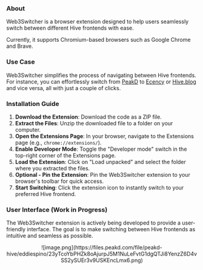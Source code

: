 ### About

Web3Switcher is a browser extension designed to help users seamlessly switch between different Hive frontends with ease.

Currently, it supports Chromium-based browsers such as Google Chrome and Brave.

### Use Case

Web3Switcher simplifies the process of navigating between Hive frontends. For instance, you can effortlessly switch from [PeakD](https://peakd.com/hive-139531/@eddiespino/jvutsqax) to [Ecency](https://ecency.com/hive-139531/@eddiespino/jvutsqax) or [Hive.blog](https://hive.blog/hive-139531/@eddiespino/jvutsqax) and vice versa, all with just a couple of clicks.

### Installation Guide

1. **Download the Extension**: Download the code as a ZIP file.
2. **Extract the Files**: Unzip the downloaded file to a folder on your computer.
3. **Open the Extensions Page**: In your browser, navigate to the Extensions page (e.g., `chrome://extensions/`).
4. **Enable Developer Mode**: Toggle the "Developer mode" switch in the top-right corner of the Extensions page.
5. **Load the Extension**: Click on "Load unpacked" and select the folder where you extracted the files.
6. **Optional - Pin the Extension**: Pin the Web3Switcher extension to your browser's toolbar for quick access.
7. **Start Switching**: Click the extension icon to instantly switch to your preferred Hive frontend.

### User Interface (Work in Progress)

The Web3Switcher extension is actively being developed to provide a user-friendly interface. The goal is to make switching between Hive frontends as intuitive and seamless as possible. 

<center>![image.png](https://files.peakd.com/file/peakd-hive/eddiespino/23yTcoYbPHZk8oAjurpJ5M1NuLeFvtG1dgQTJi8YenzZ6D4vSS2ySUEr3v9USKEncLmx6.png)</center>